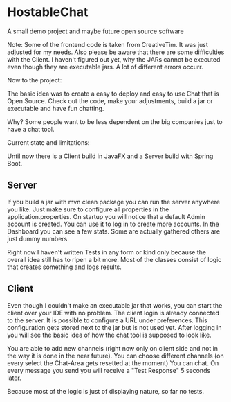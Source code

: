 # HostableChat
A small demo project and maybe future open source software

Note: Some of the frontend code is taken from CreativeTim. It was just adjusted for my needs.
Also please be aware that there are some difficulties with the Client.
I haven't figured out yet, why the JARs cannot be executed even though they are executable jars.
A lot of different errors occurr.

Now to the project:

The basic idea was to create a easy to deploy and easy to use Chat that is Open Source.
Check out the code, make your adjustments, build a jar or executable and have fun chatting.

Why? Some people want to be less dependent on the big companies just to have a chat tool.


Current state and limitations:

Until now there is a Client build in JavaFX and a Server build with Spring Boot.

## Server

If you build a jar with mvn clean package you can run the server anywhere you like.
Just make sure to configure all properties in the application.properties.
On startup you will notice that a default Admin account is created.
You can use it to log in to create more accounts.
In the Dashboard you can see a few stats. Some are actually gathered others are just dummy numbers.

Right now I haven't written Tests in any form or kind only because the overall idea still has to ripen a bit more.
Most of the classes consist of logic that creates something and logs results.

## Client

Even though I couldn't make an executable jar that works, you can start the client over your IDE with no problem.
The client login is already connected to the server.
It is possible to configure a URL under preferences. This configuration gets stored next to the jar but is not used yet.
After logging in you will see the basic idea of how the chat tool is supposed to look like.

You are able to add new channels (right now only on client side and not in the way it is done in the near future).
You can choose different channels (on every select the Chat-Area gets resetted at the moment)
You can chat. On every message you send you will receive a "Test Response" 5 seconds later.

Because most of the logic is just of displaying nature, so far no tests.
